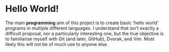 Hello World!
============

The main **programming** aim of this project is to create basic 'hello world' programs in multiple different languages. I understand that isn't exactly a difficult proposal, nor a particularly interesting one, but the true objective is to familiarise myself with Git (and later, GitHub), Dvorak, and Vim. Most likely this will not be of much use to anyone else.
